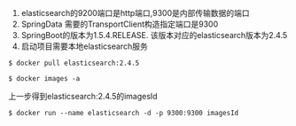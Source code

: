 1. elasticsearch的9200端口是http端口,9300是内部传输数据的端口
2. SpringData 需要的TransportClient构造指定端口是9300
3. SpringBoot的版本为1.5.4.RELEASE. 该版本对应的elasticsearch版本为2.4.5
4. 启动项目需要本地elasticsearch服务
```
$ docker pull elasticsearch:2.4.5

$ docker images -a
```
上一步得到elasticsearch:2.4.5的imagesId
```
$ docker run --name elasticsearch -d -p 9300:9300 imagesId
```